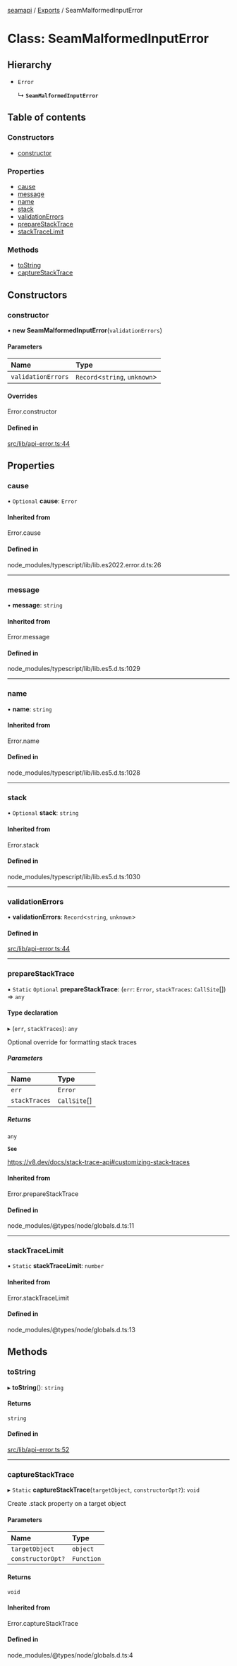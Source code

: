 [seamapi](../README.md) / [Exports](../modules.md) / SeamMalformedInputError

# Class: SeamMalformedInputError

## Hierarchy

- `Error`

  ↳ **`SeamMalformedInputError`**

## Table of contents

### Constructors

- [constructor](SeamMalformedInputError.md#constructor)

### Properties

- [cause](SeamMalformedInputError.md#cause)
- [message](SeamMalformedInputError.md#message)
- [name](SeamMalformedInputError.md#name)
- [stack](SeamMalformedInputError.md#stack)
- [validationErrors](SeamMalformedInputError.md#validationerrors)
- [prepareStackTrace](SeamMalformedInputError.md#preparestacktrace)
- [stackTraceLimit](SeamMalformedInputError.md#stacktracelimit)

### Methods

- [toString](SeamMalformedInputError.md#tostring)
- [captureStackTrace](SeamMalformedInputError.md#capturestacktrace)

## Constructors

### constructor

• **new SeamMalformedInputError**(`validationErrors`)

#### Parameters

| Name | Type |
| :------ | :------ |
| `validationErrors` | `Record`<`string`, `unknown`\> |

#### Overrides

Error.constructor

#### Defined in

[src/lib/api-error.ts:44](https://github.com/seamapi/javascript/blob/main/src/lib/api-error.ts#L44)

## Properties

### cause

• `Optional` **cause**: `Error`

#### Inherited from

Error.cause

#### Defined in

node_modules/typescript/lib/lib.es2022.error.d.ts:26

___

### message

• **message**: `string`

#### Inherited from

Error.message

#### Defined in

node_modules/typescript/lib/lib.es5.d.ts:1029

___

### name

• **name**: `string`

#### Inherited from

Error.name

#### Defined in

node_modules/typescript/lib/lib.es5.d.ts:1028

___

### stack

• `Optional` **stack**: `string`

#### Inherited from

Error.stack

#### Defined in

node_modules/typescript/lib/lib.es5.d.ts:1030

___

### validationErrors

• **validationErrors**: `Record`<`string`, `unknown`\>

#### Defined in

[src/lib/api-error.ts:44](https://github.com/seamapi/javascript/blob/main/src/lib/api-error.ts#L44)

___

### prepareStackTrace

▪ `Static` `Optional` **prepareStackTrace**: (`err`: `Error`, `stackTraces`: `CallSite`[]) => `any`

#### Type declaration

▸ (`err`, `stackTraces`): `any`

Optional override for formatting stack traces

##### Parameters

| Name | Type |
| :------ | :------ |
| `err` | `Error` |
| `stackTraces` | `CallSite`[] |

##### Returns

`any`

**`See`**

https://v8.dev/docs/stack-trace-api#customizing-stack-traces

#### Inherited from

Error.prepareStackTrace

#### Defined in

node_modules/@types/node/globals.d.ts:11

___

### stackTraceLimit

▪ `Static` **stackTraceLimit**: `number`

#### Inherited from

Error.stackTraceLimit

#### Defined in

node_modules/@types/node/globals.d.ts:13

## Methods

### toString

▸ **toString**(): `string`

#### Returns

`string`

#### Defined in

[src/lib/api-error.ts:52](https://github.com/seamapi/javascript/blob/main/src/lib/api-error.ts#L52)

___

### captureStackTrace

▸ `Static` **captureStackTrace**(`targetObject`, `constructorOpt?`): `void`

Create .stack property on a target object

#### Parameters

| Name | Type |
| :------ | :------ |
| `targetObject` | `object` |
| `constructorOpt?` | `Function` |

#### Returns

`void`

#### Inherited from

Error.captureStackTrace

#### Defined in

node_modules/@types/node/globals.d.ts:4
